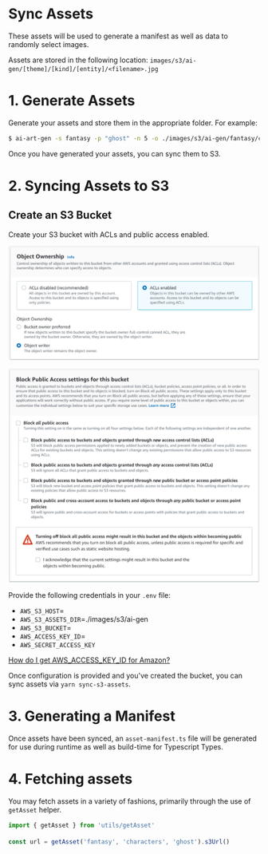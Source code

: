 # Sync Assets
These assets will be used to generate a manifest as well as data to randomly select images.

Assets are stored in the following location: `images/s3/ai-gen/[theme]/[kind]/[entity]/<filename>.jpg`

# 1. Generate Assets
Generate your assets and store them in the appropriate folder. For example:

```sh
$ ai-art-gen -s fantasy -p "ghost" -n 5 -o ./images/s3/ai-gen/fantasy/characters
```

Once you have generated your assets, you can sync them to S3.

# 2. Syncing Assets to S3

## Create an S3 Bucket

Create your S3 bucket with ACLs and public access enabled.

![Example of ACLs Enabled](./images/s3-bucket-ownership.png)

![Public access enabled](./images/s3-public-access.png)

Provide the following credentials in your `.env` file:
- `AWS_S3_HOST`=
- `AWS_S3_ASSETS_DIR`=./images/s3/ai-gen
- `AWS_S3_BUCKET`=
- `AWS_ACCESS_KEY_ID`=
- `AWS_SECRET_ACCESS_KEY`

[How do I get AWS_ACCESS_KEY_ID for Amazon?](https://stackoverflow.com/a/64325249/786729)

Once configuration is provided and you've created the bucket, you can sync assets via `yarn sync-s3-assets`.

# 3. Generating a Manifest
Once assets have been synced, an `asset-manifest.ts` file will be generated for use during runtime as well as build-time for Typescript Types.

# 4. Fetching assets
You may fetch assets in a variety of fashions, primarily through the use of `getAsset` helper.

```js
import { getAsset } from 'utils/getAsset'

const url = getAsset('fantasy', 'characters', 'ghost').s3Url()
```